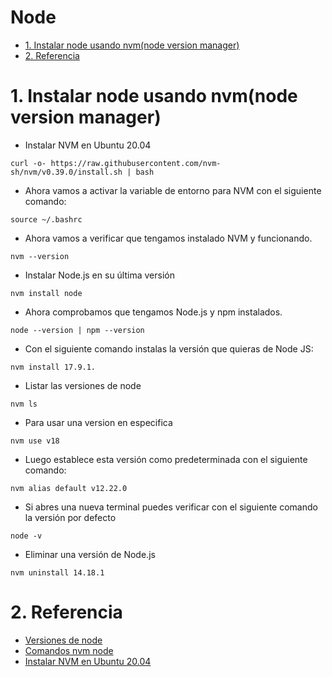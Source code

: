# Node
- [1. Instalar node usando nvm(node  version manager)](#1-instalar-node-usando-nvmnode--version-manager)
- [2. Referencia](#2-referencia)

# 1. Instalar node usando nvm(node  version manager)
- Instalar NVM en Ubuntu 20.04
```console
curl -o- https://raw.githubusercontent.com/nvm-sh/nvm/v0.39.0/install.sh | bash
```
- Ahora vamos a activar la variable de entorno para NVM con el siguiente comando:
```console
source ~/.bashrc
```
- Ahora vamos a verificar que tengamos instalado NVM y funcionando.
```console
nvm --version
```
- Instalar Node.js en su última versión
```console
nvm install node
```
- Ahora comprobamos que tengamos Node.js y npm instalados.
```console
node --version | npm --version
```
- Con el siguiente comando instalas la versión que quieras de Node JS:
```console
nvm install 17.9.1.
```
- Listar las versiones de node
```console
nvm ls
```
- Para usar una version en especifica
```console
nvm use v18
```
- Luego establece esta versión como predeterminada con el siguiente comando:
```console
nvm alias default v12.22.0
```
- Si abres una nueva terminal puedes verificar con el siguiente comando la versión por defecto
```console
node -v
```
- Eliminar una versión de Node.js
```console
nvm uninstall 14.18.1
```
# 2. Referencia
- [Versiones de node](https://nodejs.org/es/download/releases/)
- [Comandos nvm node](https://franyerverjel.com/blog/como-establecer-la-version-predeterminada-de-node-con-nvm)
- [Instalar NVM en Ubuntu 20.04](https://gndx.dev/blog/instalar-nvm-en-ubuntu-20-04/)
